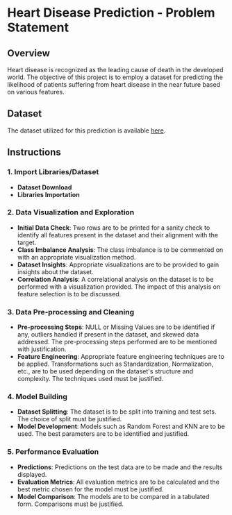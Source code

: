 
# Heart Disease Prediction - Problem Statement

## Overview
Heart disease is recognized as the leading cause of death in the developed world. The objective of this project is to employ a dataset for predicting the likelihood of patients suffering from heart disease in the near future based on various features.

## Dataset
The dataset utilized for this prediction is available [here](https://github.com/mimran-khan/HeartAttackPrediction/blob/main/heart.csv).

## Instructions
### 1. Import Libraries/Dataset
  - **Dataset Download**
  - **Libraries Importation**

### 2. Data Visualization and Exploration
  - **Initial Data Check**: Two rows are to be printed for a sanity check to identify all features present in the dataset and their alignment with the target.
  - **Class Imbalance Analysis**: The class imbalance is to be commented on with an appropriate visualization method.
  - **Dataset Insights**: Appropriate visualizations are to be provided to gain insights about the dataset.
  - **Correlation Analysis**: A correlational analysis on the dataset is to be performed with a visualization provided. The impact of this analysis on feature selection is to be discussed.

### 3. Data Pre-processing and Cleaning
  - **Pre-processing Steps**: NULL or Missing Values are to be identified if any, outliers handled if present in the dataset, and skewed data addressed. The pre-processing steps performed are to be mentioned with justification.
  - **Feature Engineering**: Appropriate feature engineering techniques are to be applied. Transformations such as Standardization, Normalization, etc., are to be used depending on the dataset's structure and complexity. The techniques used must be justified.

### 4. Model Building
  - **Dataset Splitting**: The dataset is to be split into training and test sets. The choice of split must be justified.
  - **Model Development**: Models such as Random Forest and KNN are to be used. The best parameters are to be identified and justified.

### 5. Performance Evaluation
  - **Predictions**: Predictions on the test data are to be made and the results displayed.
  - **Evaluation Metrics**: All evaluation metrics are to be calculated and the best metric chosen for the model must be justified.
  - **Model Comparison**: The models are to be compared in a tabulated form. Comparisons must be justified.
